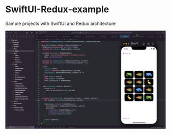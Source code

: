 # SwiftUI-Redux-example

Sample projects with SwiftUI and Redux architecture 

![Screenshot](https://github.com/AnthonyBY/SwiftUI-Redux-example/blob/main/ThreeDucksGame.png)
